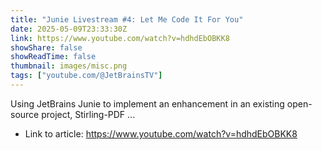 ```yaml
---
title: "Junie Livestream #4: Let Me Code It For You"
date: 2025-05-09T23:33:30Z
link: https://www.youtube.com/watch?v=hdhdEbOBKK8
showShare: false
showReadTime: false
thumbnail: images/misc.png
tags: ["youtube.com/@JetBrainsTV"]
---
```

Using JetBrains Junie to implement an enhancement in an existing open-source project, Stirling-PDF ...

- Link to article: https://www.youtube.com/watch?v=hdhdEbOBKK8